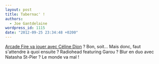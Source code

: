 ```yaml
---
layout: post
title: Tabernac' !
authors:
  - Joe Gantdelaine
wordpress_id: 1115
date: "2012-09-25 23:34:48 +0200"
---
```


[Arcade Fire va jouer avec Céline Dion](http://pitchfork.com/news/47983-arcade-fire-team-with-celine-dion-for-benefit-show/)
? Bon, soit… Mais donc, faut s'attendre à quoi ensuite ? Radiohead featuring
Garou ? Blur en duo avec Natasha St-Pier ? Le monde va mal !
